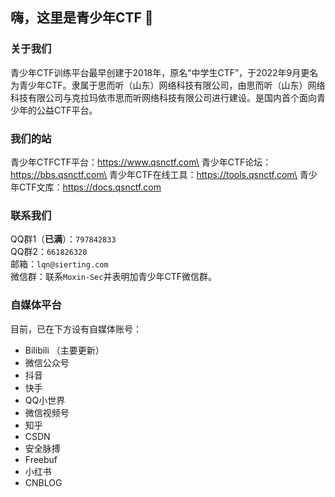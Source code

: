 ## 嗨，这里是青少年CTF 👋
### 关于我们
青少年CTF训练平台最早创建于2018年，原名“中学生CTF”，于2022年9月更名为青少年CTF。隶属于思而听（山东）网络科技有限公司，由思而听（山东）网络科技有限公司与克拉玛依市思而听网络科技有限公司进行建设。是国内首个面向青少年的公益CTF平台。

### 我们的站
青少年CTFCTF平台：https://www.qsnctf.com\
青少年CTF论坛：https://bbs.qsnctf.com\
青少年CTF在线工具：https://tools.qsnctf.com\
青少年CTF文库：https://docs.qsnctf.com

### 联系我们
QQ群1（**已满**）：`797842833`\
QQ群2：`661826320`\
邮箱：`lqn@sierting.com`\
微信群：联系`Moxin-Sec`并表明加青少年CTF微信群。


### 自媒体平台
目前，已在下方设有自媒体账号：
- Bilibili （主要更新）
- 微信公众号
- 抖音
- 快手
- QQ小世界
- 微信视频号
- 知乎
- CSDN
- 安全脉搏
- Freebuf
- 小红书
- CNBLOG
<!--
**qsnctf/qsnctf** is a ✨ _special_ ✨ repository because its `README.md` (this file) appears on your GitHub profile.

Here are some ideas to get you started:

- 🔭 I’m currently working on ...
- 🌱 I’m currently learning ...
- 👯 I’m looking to collaborate on ...
- 🤔 I’m looking for help with ...
- 💬 Ask me about ...
- 📫 How to reach me: ...
- 😄 Pronouns: ...
- ⚡ Fun fact: ...
-->
